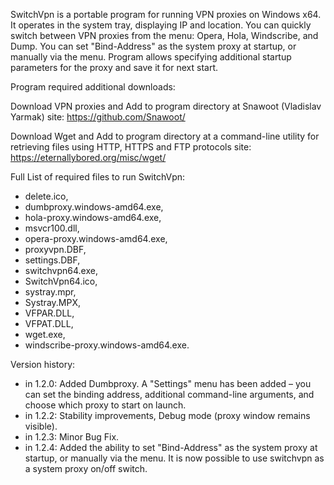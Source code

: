 SwitchVpn is a portable program for running VPN proxies on Windows x64. It operates in the system tray, displaying IP and location. You can quickly switch between VPN proxies from the menu: Opera, Hola, Windscribe, and Dump. You can set "Bind-Address" as the system proxy at startup, or manually via the menu. Program allows specifying additional startup parameters for the proxy and save it for next start.

Program required additional downloads:

Download VPN proxies and Add to program directory at Snawoot (Vladislav Yarmak) site: https://github.com/Snawoot/

Download Wget and Add to program directory at a command-line utility for retrieving files using HTTP, HTTPS and FTP protocols site: https://eternallybored.org/misc/wget/

Full List of required files to run SwitchVpn:

- delete.ico,
- dumbproxy.windows-amd64.exe,
- hola-proxy.windows-amd64.exe,
- msvcr100.dll,
- opera-proxy.windows-amd64.exe,
- proxyvpn.DBF,
- settings.DBF,
- switchvpn64.exe,
- SwitchVpn64.ico,
- systray.mpr,
- Systray.MPX,
- VFPAR.DLL,
- VFPAT.DLL,
- wget.exe,
- windscribe-proxy.windows-amd64.exe.

Version history:
- in 1.2.0: Added Dumbproxy. A "Settings" menu has been added – you can set the binding address, additional command-line arguments, and choose which proxy to start on launch.
- in 1.2.2: Stability improvements, Debug mode (proxy window remains visible).
- in 1.2.3: Minor Bug Fix.
- in 1.2.4: Added the ability to set "Bind-Address" as the system proxy at startup, or manually via the menu. It is now possible to use switchvpn as a system proxy on/off switch.
